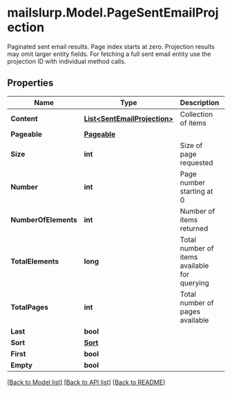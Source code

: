 # mailslurp.Model.PageSentEmailProjection
Paginated sent email results. Page index starts at zero. Projection results may omit larger entity fields. For fetching a full sent email entity use the projection ID with individual method calls.
## Properties

Name | Type | Description | Notes
------------ | ------------- | ------------- | -------------
**Content** | [**List&lt;SentEmailProjection&gt;**](SentEmailProjection) | Collection of items | [optional] 
**Pageable** | [**Pageable**](Pageable) |  | [optional] 
**Size** | **int** | Size of page requested | [optional] 
**Number** | **int** | Page number starting at 0 | [optional] 
**NumberOfElements** | **int** | Number of items returned | [optional] 
**TotalElements** | **long** | Total number of items available for querying | [optional] 
**TotalPages** | **int** | Total number of pages available | [optional] 
**Last** | **bool** |  | [optional] 
**Sort** | [**Sort**](Sort) |  | [optional] 
**First** | **bool** |  | [optional] 
**Empty** | **bool** |  | [optional] 

[[Back to Model list]](../README#documentation-for-models) [[Back to API list]](../README#documentation-for-api-endpoints) [[Back to README]](../README)

